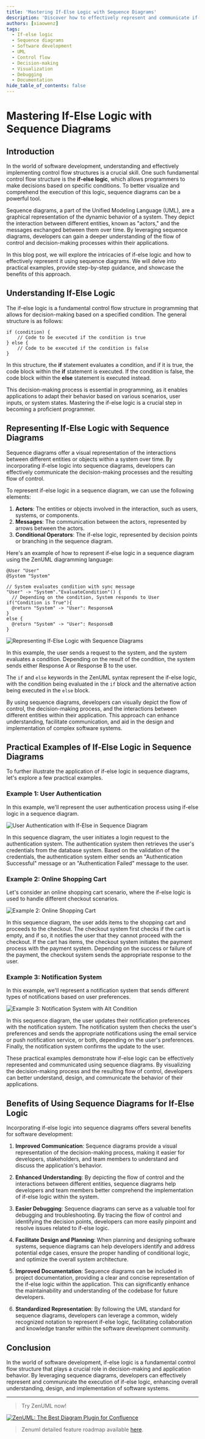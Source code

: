 ```yaml
---
title: 'Mastering If-Else Logic with Sequence Diagrams'
description: 'Discover how to effectively represent and communicate if-else logic in your software applications using sequence diagrams. Learn the benefits of this approach for improved communication, understanding, debugging, and documentation.'
authors: [xiaowenz]
tags:
  - If-else logic
  - Sequence diagrams
  - Software development
  - UML
  - Control flow
  - Decision-making
  - Visualization
  - Debugging
  - Documentation
hide_table_of_contents: false
---
```


# Mastering If-Else Logic with Sequence Diagrams

## Introduction

In the world of software development, understanding and effectively implementing control flow structures is a crucial skill. One such fundamental control flow structure is the **if-else logic**, which allows programmers to make decisions based on specific conditions. To better visualize and comprehend the execution of this logic, sequence diagrams can be a powerful tool.

Sequence diagrams, a part of the Unified Modeling Language (UML), are a graphical representation of the dynamic behavior of a system. They depict the interaction between different entities, known as "actors," and the messages exchanged between them over time. By leveraging sequence diagrams, developers can gain a deeper understanding of the flow of control and decision-making processes within their applications.

In this blog post, we will explore the intricacies of if-else logic and how to effectively represent it using sequence diagrams. We will delve into practical examples, provide step-by-step guidance, and showcase the benefits of this approach.

<!-- truncate -->

## Understanding If-Else Logic

The if-else logic is a fundamental control flow structure in programming that allows for decision-making based on a specified condition. The general structure is as follows:

```
if (condition) {
    // Code to be executed if the condition is true
} else {
    // Code to be executed if the condition is false
}
```

In this structure, the **if** statement evaluates a condition, and if it is true, the code block within the **if** statement is executed. If the condition is false, the code block within the **else** statement is executed instead.

This decision-making process is essential in programming, as it enables applications to adapt their behavior based on various scenarios, user inputs, or system states. Mastering the if-else logic is a crucial step in becoming a proficient programmer.

## Representing If-Else Logic with Sequence Diagrams

Sequence diagrams offer a visual representation of the interactions between different entities or objects within a system over time. By incorporating if-else logic into sequence diagrams, developers can effectively communicate the decision-making processes and the resulting flow of control.

To represent if-else logic in a sequence diagram, we can use the following elements:

1. **Actors**: The entities or objects involved in the interaction, such as users, systems, or components.
2. **Messages**: The communication between the actors, represented by arrows between the actors.
3. **Conditional Operators**: The if-else logic, represented by decision points or branching in the sequence diagram.

Here's an example of how to represent if-else logic in a sequence diagram using the ZenUML diagramming language:

```
@User "User"
@System "System"

// System evaluates condition with sync message
"User" -> "System"."EvaluateCondition"() {
  // Depending on the condition, System responds to User
if("Condition is True"){
  @return "System" -> "User": ResponseA
}
else {
  @return "System" -> "User": ResponseB
}
```

![Representing If-Else Logic with Sequence Diagrams](https://cdn.sa.net/2024/05/23/RZ9JcvB7pz3uajL.png)

In this example, the user sends a request to the system, and the system evaluates a condition. Depending on the result of the condition, the system sends either Response A or Response B to the user.

The `if` and `else` keywords in the ZenUML syntax represent the if-else logic, with the condition being evaluated in the `if` block and the alternative action being executed in the `else` block.

By using sequence diagrams, developers can visually depict the flow of control, the decision-making process, and the interactions between different entities within their application. This approach can enhance understanding, facilitate communication, and aid in the design and implementation of complex software systems.

## Practical Examples of If-Else Logic in Sequence Diagrams

To further illustrate the application of if-else logic in sequence diagrams, let's explore a few practical examples.

### Example 1: User Authentication

In this example, we'll represent the user authentication process using if-else logic in a sequence diagram.

![User Authentication with If-Else in Sequence Diagram](https://cdn.sa.net/2024/05/23/42QWDuf1PRJY5Ot.png)

In this sequence diagram, the user initiates a login request to the authentication system. The authentication system then retrieves the user's credentials from the database system. Based on the validation of the credentials, the authentication system either sends an "Authentication Successful" message or an "Authentication Failed" message to the user.

### Example 2: Online Shopping Cart

Let's consider an online shopping cart scenario, where the if-else logic is used to handle different checkout scenarios.

![Example 2: Online Shopping Cart](https://cdn.sa.net/2024/05/23/iofMK25OR6GDtLY.png)

In this sequence diagram, the user adds items to the shopping cart and proceeds to the checkout. The checkout system first checks if the cart is empty, and if so, it notifies the user that they cannot proceed with the checkout. If the cart has items, the checkout system initiates the payment process with the payment system. Depending on the success or failure of the payment, the checkout system sends the appropriate response to the user.

### Example 3: Notification System

In this example, we'll represent a notification system that sends different types of notifications based on user preferences.

![Example 3: Notification System with Alt Condition](https://cdn.sa.net/2024/05/23/R48KWCdcozqhex2.png)

In this sequence diagram, the user updates their notification preferences with the notification system. The notification system then checks the user's preferences and sends the appropriate notifications using the email service or push notification service, or both, depending on the user's preferences. Finally, the notification system confirms the update to the user.

These practical examples demonstrate how if-else logic can be effectively represented and communicated using sequence diagrams. By visualizing the decision-making process and the resulting flow of control, developers can better understand, design, and communicate the behavior of their applications.

## Benefits of Using Sequence Diagrams for If-Else Logic

Incorporating if-else logic into sequence diagrams offers several benefits for software development:

1. **Improved Communication**: Sequence diagrams provide a visual representation of the decision-making process, making it easier for developers, stakeholders, and team members to understand and discuss the application's behavior.

2. **Enhanced Understanding**: By depicting the flow of control and the interactions between different entities, sequence diagrams help developers and team members better comprehend the implementation of if-else logic within the system.

3. **Easier Debugging**: Sequence diagrams can serve as a valuable tool for debugging and troubleshooting. By tracing the flow of control and identifying the decision points, developers can more easily pinpoint and resolve issues related to if-else logic.

4. **Facilitate Design and Planning**: When planning and designing software systems, sequence diagrams can help developers identify and address potential edge cases, ensure the proper handling of conditional logic, and optimize the overall system architecture.

5. **Improved Documentation**: Sequence diagrams can be included in project documentation, providing a clear and concise representation of the if-else logic within the application. This can significantly enhance the maintainability and understanding of the codebase for future developers.

6. **Standardized Representation**: By following the UML standard for sequence diagrams, developers can leverage a common, widely recognized notation to represent if-else logic, facilitating collaboration and knowledge transfer within the software development community.

## Conclusion

In the world of software development, if-else logic is a fundamental control flow structure that plays a crucial role in decision-making and application behavior. By leveraging sequence diagrams, developers can effectively represent and communicate the execution of if-else logic, enhancing overall understanding, design, and implementation of software systems.

---

> Try ZenUML now!

[![ZenUML: The Best Diagram Plugin for Confluence](../../static/img/og-image.png)](https://app.zenuml.com)

> Zenuml detailed feature roadmap available [here](/roadmap).
